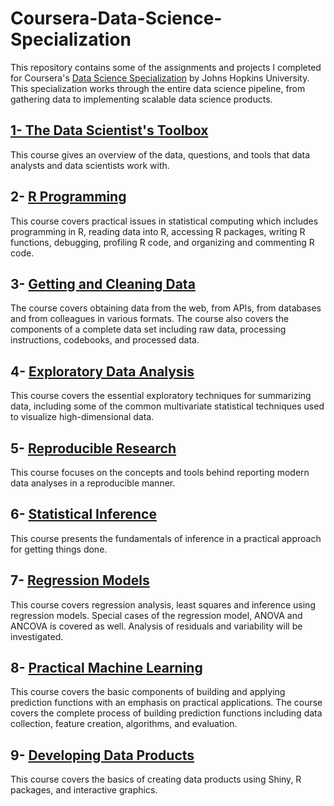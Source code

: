# Coursera-Data-Science-Specialization
This repository contains some of the assignments and projects I completed for Coursera's [Data Science Specialization](https://www.coursera.org/specializations/jhu-data-science) by Johns Hopkins University. This specialization works through the entire data science pipeline, from gathering data to implementing scalable data science products.

## [1- The Data Scientist's Toolbox](./1-%20The%20Data%20Scientist's%20Toolbox)
This course gives an overview of the data, questions, and tools that data analysts and data scientists work with. 

## 2- [R Programming](./R%20Programming)
This course covers practical issues in statistical computing which includes programming in R, reading data into R, accessing R packages, writing R functions, debugging, profiling R code, and organizing and commenting R code.

## 3- [Getting and Cleaning Data](./Getting%20and%20Cleaning%20Data)
The course covers obtaining data from the web, from APIs, from databases and from colleagues in various formats. The course also covers the components of a complete data set including raw data, processing instructions, codebooks, and processed data. 

## 4- [Exploratory Data Analysis](./Exploratory%20Data%20Analysis)
This course covers the essential exploratory techniques for summarizing data, including some of the common multivariate statistical techniques used to visualize high-dimensional data.

## 5- [Reproducible Research](./Reproducible%20Research) 
This course focuses on the concepts and tools behind reporting modern data analyses in a reproducible manner.

## 6- [Statistical Inference](./Statistical%20Inference) 
This course presents the fundamentals of inference in a practical approach for getting things done. 

## 7- [Regression Models](./Regression%20Models)
This course covers regression analysis, least squares and inference using regression models. Special cases of the regression model, ANOVA and ANCOVA is covered as well. Analysis of residuals and variability will be investigated.

## 8- [Practical Machine Learning](./Practical%20Machine%20Learning)
This course covers the basic components of building and applying prediction functions with an emphasis on practical applications. The course covers the complete process of building prediction functions including data collection, feature creation, algorithms, and evaluation.

## 9- [Developing Data Products](./Developing%20Data%20Products) 
This course covers the basics of creating data products using Shiny, R packages, and interactive graphics.
